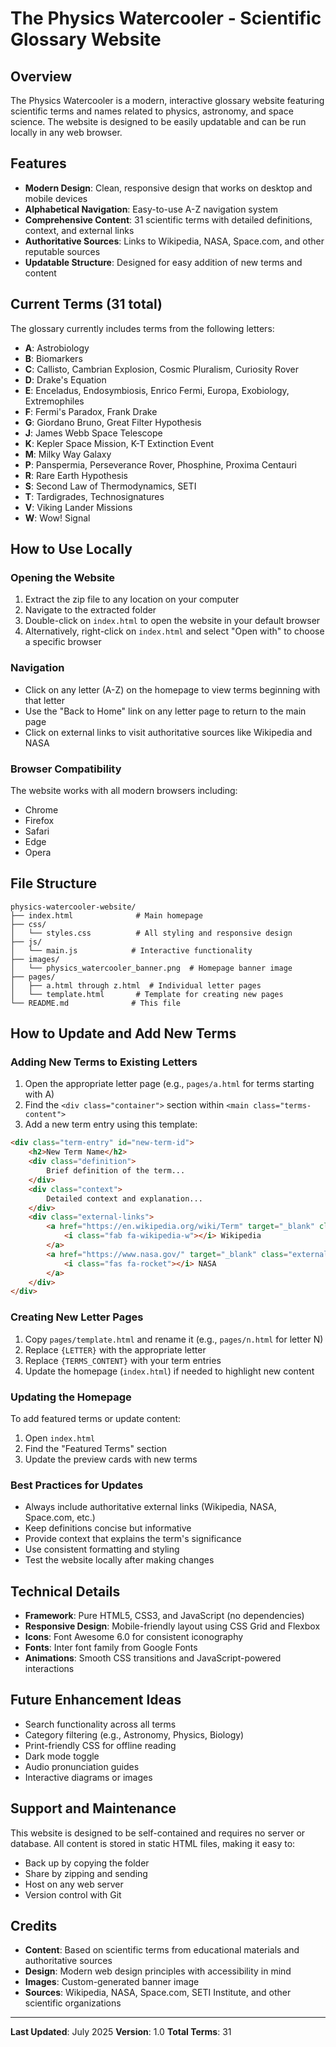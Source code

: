 # The Physics Watercooler - Scientific Glossary Website

## Overview
The Physics Watercooler is a modern, interactive glossary website featuring scientific terms and names related to physics, astronomy, and space science. The website is designed to be easily updatable and can be run locally in any web browser.

## Features
- **Modern Design**: Clean, responsive design that works on desktop and mobile devices
- **Alphabetical Navigation**: Easy-to-use A-Z navigation system
- **Comprehensive Content**: 31 scientific terms with detailed definitions, context, and external links
- **Authoritative Sources**: Links to Wikipedia, NASA, Space.com, and other reputable sources
- **Updatable Structure**: Designed for easy addition of new terms and content

## Current Terms (31 total)
The glossary currently includes terms from the following letters:
- **A**: Astrobiology
- **B**: Biomarkers
- **C**: Callisto, Cambrian Explosion, Cosmic Pluralism, Curiosity Rover
- **D**: Drake's Equation
- **E**: Enceladus, Endosymbiosis, Enrico Fermi, Europa, Exobiology, Extremophiles
- **F**: Fermi's Paradox, Frank Drake
- **G**: Giordano Bruno, Great Filter Hypothesis
- **J**: James Webb Space Telescope
- **K**: Kepler Space Mission, K-T Extinction Event
- **M**: Milky Way Galaxy
- **P**: Panspermia, Perseverance Rover, Phosphine, Proxima Centauri
- **R**: Rare Earth Hypothesis
- **S**: Second Law of Thermodynamics, SETI
- **T**: Tardigrades, Technosignatures
- **V**: Viking Lander Missions
- **W**: Wow! Signal

## How to Use Locally

### Opening the Website
1. Extract the zip file to any location on your computer
2. Navigate to the extracted folder
3. Double-click on `index.html` to open the website in your default browser
4. Alternatively, right-click on `index.html` and select "Open with" to choose a specific browser

### Navigation
- Click on any letter (A-Z) on the homepage to view terms beginning with that letter
- Use the "Back to Home" link on any letter page to return to the main page
- Click on external links to visit authoritative sources like Wikipedia and NASA

### Browser Compatibility
The website works with all modern browsers including:
- Chrome
- Firefox
- Safari
- Edge
- Opera

## File Structure
```
physics-watercooler-website/
├── index.html              # Main homepage
├── css/
│   └── styles.css          # All styling and responsive design
├── js/
│   └── main.js            # Interactive functionality
├── images/
│   └── physics_watercooler_banner.png  # Homepage banner image
├── pages/
│   ├── a.html through z.html  # Individual letter pages
│   └── template.html       # Template for creating new pages
└── README.md              # This file
```

## How to Update and Add New Terms

### Adding New Terms to Existing Letters
1. Open the appropriate letter page (e.g., `pages/a.html` for terms starting with A)
2. Find the `<div class="container">` section within `<main class="terms-content">`
3. Add a new term entry using this template:

```html
<div class="term-entry" id="new-term-id">
    <h2>New Term Name</h2>
    <div class="definition">
        Brief definition of the term...
    </div>
    <div class="context">
        Detailed context and explanation...
    </div>
    <div class="external-links">
        <a href="https://en.wikipedia.org/wiki/Term" target="_blank" class="external-link">
            <i class="fab fa-wikipedia-w"></i> Wikipedia
        </a>
        <a href="https://www.nasa.gov/" target="_blank" class="external-link">
            <i class="fas fa-rocket"></i> NASA
        </a>
    </div>
</div>
```

### Creating New Letter Pages
1. Copy `pages/template.html` and rename it (e.g., `pages/n.html` for letter N)
2. Replace `{LETTER}` with the appropriate letter
3. Replace `{TERMS_CONTENT}` with your term entries
4. Update the homepage (`index.html`) if needed to highlight new content

### Updating the Homepage
To add featured terms or update content:
1. Open `index.html`
2. Find the "Featured Terms" section
3. Update the preview cards with new terms

### Best Practices for Updates
- Always include authoritative external links (Wikipedia, NASA, Space.com, etc.)
- Keep definitions concise but informative
- Provide context that explains the term's significance
- Use consistent formatting and styling
- Test the website locally after making changes

## Technical Details
- **Framework**: Pure HTML5, CSS3, and JavaScript (no dependencies)
- **Responsive Design**: Mobile-friendly layout using CSS Grid and Flexbox
- **Icons**: Font Awesome 6.0 for consistent iconography
- **Fonts**: Inter font family from Google Fonts
- **Animations**: Smooth CSS transitions and JavaScript-powered interactions

## Future Enhancement Ideas
- Search functionality across all terms
- Category filtering (e.g., Astronomy, Physics, Biology)
- Print-friendly CSS for offline reading
- Dark mode toggle
- Audio pronunciation guides
- Interactive diagrams or images

## Support and Maintenance
This website is designed to be self-contained and requires no server or database. All content is stored in static HTML files, making it easy to:
- Back up by copying the folder
- Share by zipping and sending
- Host on any web server
- Version control with Git

## Credits
- **Content**: Based on scientific terms from educational materials and authoritative sources
- **Design**: Modern web design principles with accessibility in mind
- **Images**: Custom-generated banner image
- **Sources**: Wikipedia, NASA, Space.com, SETI Institute, and other scientific organizations

---

**Last Updated**: July 2025
**Version**: 1.0
**Total Terms**: 31

